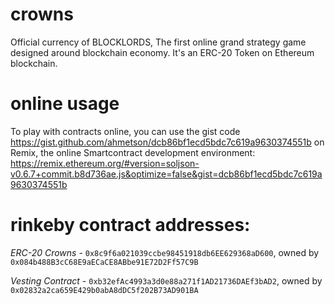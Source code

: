 # crowns
Official currency of BLOCKLORDS, The first online grand strategy game designed around blockchain economy.
It's an ERC-20 Token on Ethereum blockchain.

# online usage
To play with contracts online, you can use the gist code https://gist.github.com/ahmetson/dcb86bf1ecd5bdc7c619a9630374551b on Remix,
the online Smartcontract development environment: https://remix.ethereum.org/#version=soljson-v0.6.7+commit.b8d736ae.js&optimize=false&gist=dcb86bf1ecd5bdc7c619a9630374551b

# rinkeby contract addresses:
*ERC-20 Crowns* - `0x8c9f6a021039ccbe98451918db6EE629368aD600`, owned by `0x084b488B3cC68E9aECaCE8ABbe91E72D2Ff57C9B`

*Vesting Contract* - `0xb32efAc4993a3d0e88a271f1AD21736DAEf3bAD2`, owned by `0x02832a2ca659E429b0abA8dDC5f202B73AD901BA`
